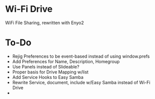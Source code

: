 Wi-Fi Drive
=========

WiFi File Sharing, rewritten with Enyo2

To-Do
=========
* Rejig Preferences to be event-based instead of using window.prefs
* Add Preferences for Name, Description, Homegroup
* Use Panels instead of Slideable?
* Proper basis for Drive Mapping w/list
* Add Service Hooks to Easy Samba
* Rewrite Service, document, include w/Easy Samba instead of Wi-Fi Drive
* 